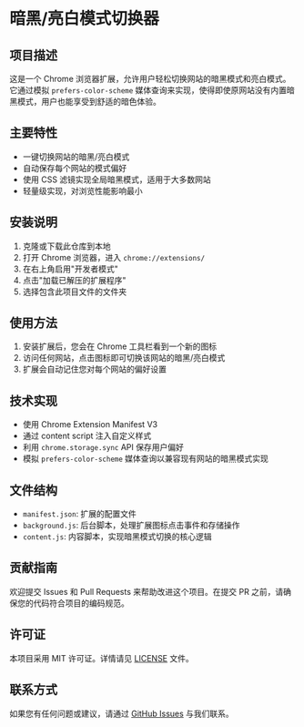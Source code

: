 # 暗黑/亮白模式切换器

## 项目描述

这是一个 Chrome 浏览器扩展，允许用户轻松切换网站的暗黑模式和亮白模式。它通过模拟 `prefers-color-scheme` 媒体查询来实现，使得即使原网站没有内置暗黑模式，用户也能享受到舒适的暗色体验。

## 主要特性

- 一键切换网站的暗黑/亮白模式
- 自动保存每个网站的模式偏好
- 使用 CSS 滤镜实现全局暗黑模式，适用于大多数网站
- 轻量级实现，对浏览性能影响最小

## 安装说明

1. 克隆或下载此仓库到本地
2. 打开 Chrome 浏览器，进入 `chrome://extensions/`
3. 在右上角启用"开发者模式"
4. 点击"加载已解压的扩展程序"
5. 选择包含此项目文件的文件夹

## 使用方法

1. 安装扩展后，您会在 Chrome 工具栏看到一个新的图标
2. 访问任何网站，点击图标即可切换该网站的暗黑/亮白模式
3. 扩展会自动记住您对每个网站的偏好设置

## 技术实现

- 使用 Chrome Extension Manifest V3
- 通过 content script 注入自定义样式
- 利用 `chrome.storage.sync` API 保存用户偏好
- 模拟 `prefers-color-scheme` 媒体查询以兼容现有网站的暗黑模式实现

## 文件结构

- `manifest.json`: 扩展的配置文件
- `background.js`: 后台脚本，处理扩展图标点击事件和存储操作
- `content.js`: 内容脚本，实现暗黑模式切换的核心逻辑

## 贡献指南

欢迎提交 Issues 和 Pull Requests 来帮助改进这个项目。在提交 PR 之前，请确保您的代码符合项目的编码规范。

## 许可证

本项目采用 MIT 许可证。详情请见 [LICENSE](LICENSE) 文件。

## 联系方式

如果您有任何问题或建议，请通过 [GitHub Issues](https://github.com/hojas/dark-mode/issues) 与我们联系。
